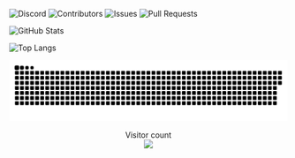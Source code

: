 ![Discord](https://img.shields.io/discord/103110554649894912.svg?style=flat-square)
![Contributors](https://img.shields.io/github/contributors/Acronix98/Acronix98?style=flat-square)
![Issues](https://img.shields.io/github/issues/Acronix98/Acronix98?style=flat-square)
![Pull Requests](https://img.shields.io/github/issues-pr/Acronix98/Acronix98?style=flat-square)

![GitHub Stats](https://github-readme-stats.vercel.app/api?username=Acronix98&custom_title=Acronix98&show_icons=true&card_width=805&title_color=ff1100&text_color=0018ef&border_color=ff6900&icon_color=ff6900&bg_color=000000)
    
![Top Langs](https://github-readme-stats.vercel.app/api/top-langs/?username=Acronix98&langs_count=10&layout=compact&card_width=755&title_color=ff1100&text_color=0018ef&border_color=ff6900&bg_color=000000)

<p align="center"> 
<a href=#><img src="Favorites/contributions.svg"></a>
</p>

<p align="center"> 
  Visitor count<br>
  <img src="https://profile-counter.glitch.me/Acronix98/count.svg" />
</p>
